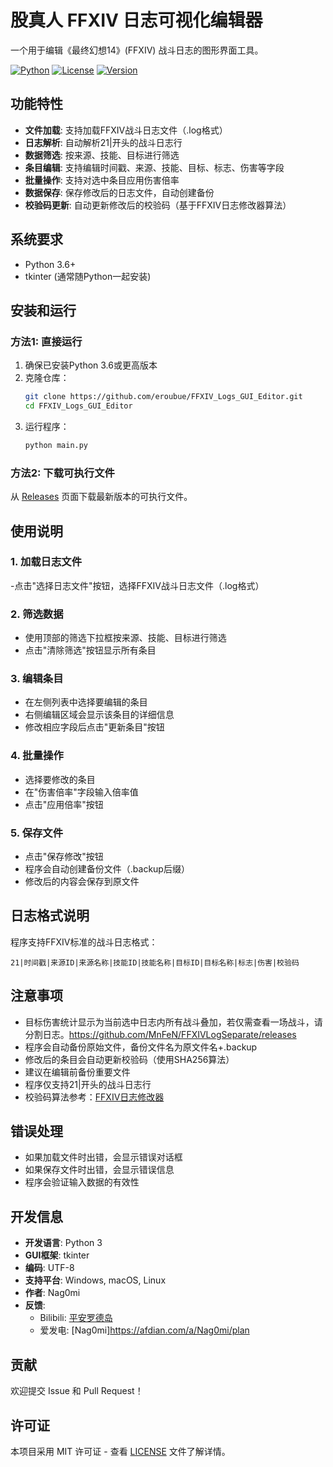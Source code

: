 # 股真人 FFXIV 日志可视化编辑器

一个用于编辑《最终幻想14》(FFXIV) 战斗日志的图形界面工具。

[![Python](https://img.shields.io/badge/Python-3.6+-blue.svg)](https://www.python.org/)
[![License](https://img.shields.io/badge/License-MIT-green.svg)](LICENSE)
[![Version](https://img.shields.io/badge/Version-v1.0.3-orange.svg)](https://github.com/eroubue/FFXIV_Logs_GUI_Editor/releases)

## 功能特性

- **文件加载**: 支持加载FFXIV战斗日志文件（.log格式）
- **日志解析**: 自动解析21|开头的战斗日志行
- **数据筛选**: 按来源、技能、目标进行筛选
- **条目编辑**: 支持编辑时间戳、来源、技能、目标、标志、伤害等字段
- **批量操作**: 支持对选中条目应用伤害倍率
- **数据保存**: 保存修改后的日志文件，自动创建备份
- **校验码更新**: 自动更新修改后的校验码（基于FFXIV日志修改器算法）

## 系统要求

- Python 3.6+
- tkinter (通常随Python一起安装)

## 安装和运行

### 方法1: 直接运行
1. 确保已安装Python 3.6或更高版本
2. 克隆仓库：
   ```bash
   git clone https://github.com/eroubue/FFXIV_Logs_GUI_Editor.git
   cd FFXIV_Logs_GUI_Editor
   ```
3. 运行程序：
   ```bash
   python main.py
   ```

### 方法2: 下载可执行文件
从 [Releases](https://github.com/eroubue/FFXIV_Logs_GUI_Editor/releases) 页面下载最新版本的可执行文件。

## 使用说明

### 1. 加载日志文件
-点击"选择日志文件"按钮，选择FFXIV战斗日志文件（.log格式）
### 2. 筛选数据
- 使用顶部的筛选下拉框按来源、技能、目标进行筛选
- 点击"清除筛选"按钮显示所有条目

### 3. 编辑条目
- 在左侧列表中选择要编辑的条目
- 右侧编辑区域会显示该条目的详细信息
- 修改相应字段后点击"更新条目"按钮

### 4. 批量操作
- 选择要修改的条目
- 在"伤害倍率"字段输入倍率值
- 点击"应用倍率"按钮

### 5. 保存文件
- 点击"保存修改"按钮
- 程序会自动创建备份文件（.backup后缀）
- 修改后的内容会保存到原文件

## 日志格式说明

程序支持FFXIV标准的战斗日志格式：
```
21|时间戳|来源ID|来源名称|技能ID|技能名称|目标ID|目标名称|标志|伤害|校验码
```

## 注意事项
- 目标伤害统计显示为当前选中日志内所有战斗叠加，若仅需查看一场战斗，请分割日志。https://github.com/MnFeN/FFXIVLogSeparate/releases
- 程序会自动备份原始文件，备份文件名为原文件名+.backup
- 修改后的条目会自动更新校验码（使用SHA256算法）
- 建议在编辑前备份重要文件
- 程序仅支持21|开头的战斗日志行
- 校验码算法参考：[FFXIV日志修改器](https://github.com/innovationb1ue/FFXIV_logs_modifier)

## 错误处理

- 如果加载文件时出错，会显示错误对话框
- 如果保存文件时出错，会显示错误信息
- 程序会验证输入数据的有效性

## 开发信息

- **开发语言**: Python 3
- **GUI框架**: tkinter
- **编码**: UTF-8
- **支持平台**: Windows, macOS, Linux
- **作者**: Nag0mi
- **反馈**: 
  - Bilibili: [平安罗德岛](https://space.bilibili.com/74131583)
  - 爱发电: [Nag0mi]https://afdian.com/a/Nag0mi/plan


## 贡献

欢迎提交 Issue 和 Pull Request！

## 许可证

本项目采用 MIT 许可证 - 查看 [LICENSE](LICENSE) 文件了解详情。
